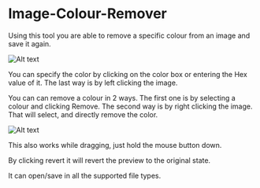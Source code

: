 Image-Colour-Remover
====================

Using this tool you are able to remove a specific colour from an image and save it again.

![Alt text](http://i.imgur.com/5vtLn.png "Preview of the editor with a image loaded.")

You can specify the color by clicking on the color box or entering the Hex value of it.
The last way is by left clicking the image.

You can can remove a colour in 2 ways. The first one is by selecting a colour and clicking Remove. 
The second way is by right clicking the image. That will select, and directly remove the color.

![Alt text](http://i.imgur.com/QTz6o.png "Preview of the editor in action.")

This also works while dragging, just hold the mouse button down.

By clicking revert it will revert the preview to the original state.

It can open/save in all the supported file types.